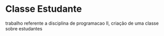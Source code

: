 # Classe Estudante
trabalho referente a disciplina de programacao II, criação de uma classe sobre estudantes
